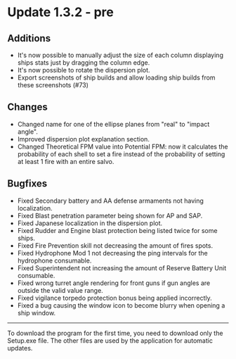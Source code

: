 # Update 1.3.2 - pre

## Additions
- It's now possible to manually adjust the size of each column displaying ships stats just by dragging the column edge.
- It's now possible to rotate the dispersion plot.
- Export screenshots of ship builds and allow loading ship builds from these screenshots (#73)

## Changes
- Changed name for one of the ellipse planes from "real" to "impact angle".
- Improved dispersion plot explanation section.
- Changed Theoretical FPM value into Potential FPM: now it calculates the probability of each shell to set a fire instead of the probability of setting at least 1 fire with an entire salvo.

## Bugfixes
- Fixed Secondary battery and AA defense armaments not having localization.
- Fixed Blast penetration parameter being shown for AP and SAP.
- Fixed Japanese localization in the dispersion plot.
- Fixed Rudder and Engine blast protection being listed twice for some ships.
- Fixed Fire Prevention skill not decreasing the amount of fires spots.
- Fixed Hydrophone Mod 1 not decreasing the ping intervals for the hydrophone consumable.
- Fixed Superintendent not increasing the amount of Reserve Battery Unit consumable.
- Fixed wrong turret angle rendering for front guns if gun angles are outside the valid value range.
- Fixed vigilance torpedo protection bonus being applied incorrectly.
- Fixed a bug causing the window icon to become blurry when opening a ship window.
___
To download the program for the first time, you need to download only the Setup.exe file. The other files are used by the application for automatic updates.

